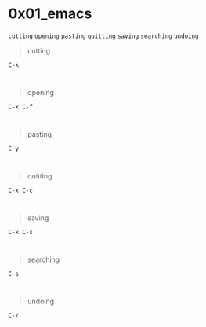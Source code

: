 # 0x01_emacs

`cutting`  `opening`  `pasting`  `quitting`  `saving`  `searching`  `undoing`

> cutting
```bash
C-k
```
#
> opening
```bash
C-x C-f
```
#
> pasting
```bash
C-y
```
#
> quitting
```bash
C-x C-c
```
#
> saving
```bash
C-x C-s
```
#
> searching
```bash
C-s
```
#
> undoing
```bash
C-/
```

